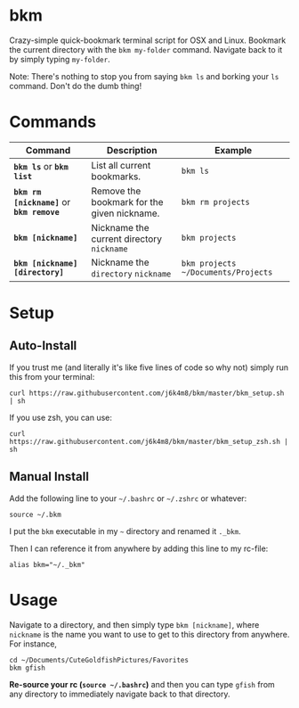 # bkm

Crazy-simple quick-bookmark terminal script for OSX and Linux. Bookmark the current directory with the `bkm my-folder` command. Navigate back to it by simply typing `my-folder`.

Note: There's nothing to stop you from saying `bkm ls` and borking your `ls` command. Don't do the dumb thing!

# Commands

| Command | Description | Example |
|---------|-------------|---------|
| **`bkm ls`** or **`bkm list`** | List all current bookmarks. | `bkm ls` |
| **`bkm rm [nickname]`** or **`bkm remove`** | Remove the bookmark for the given nickname. | `bkm rm projects` |
| **`bkm [nickname]`** | Nickname the current directory `nickname` | `bkm projects` |
| **`bkm [nickname] [directory]`** | Nickname the `directory` `nickname` | `bkm projects ~/Documents/Projects` |

# Setup

## Auto-Install
If you trust me (and literally it's like five lines of code so why not) simply run this from your terminal:

```
curl https://raw.githubusercontent.com/j6k4m8/bkm/master/bkm_setup.sh | sh
```

If you use zsh, you can use:

```
curl https://raw.githubusercontent.com/j6k4m8/bkm/master/bkm_setup_zsh.sh | sh
```

## Manual Install

Add the following line to your `~/.bashrc` or `~/.zshrc` or whatever:


```
source ~/.bkm
```

I put the `bkm` executable in my `~` directory and renamed it `._bkm`.

Then I can reference it from anywhere by adding this line to my rc-file:

```
alias bkm="~/._bkm"
```

# Usage
Navigate to a directory, and then simply type `bkm [nickname]`, where `nickname` is the name you want to use to get to this directory from anywhere. For instance,

```
cd ~/Documents/CuteGoldfishPictures/Favorites
bkm gfish
```

**Re-source your rc (`source ~/.bashrc`)** and then you can type `gfish` from any directory to immediately navigate back to that directory.
